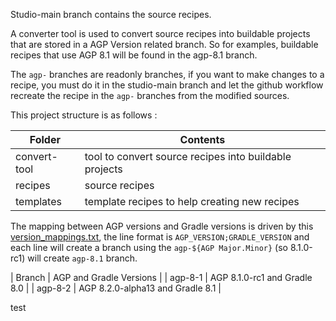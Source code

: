Studio-main branch contains the source recipes.

A converter tool is used to convert source recipes into buildable projects that are
stored in a AGP Version related branch. So for examples, buildable recipes that use
AGP 8.1 will be found in the agp-8.1 branch.

The `agp-` branches are readonly branches, if you want to make changes to a recipe,
you must do it in the studio-main branch and let the github workflow recreate the
recipe in the `agp-` branches from the modified sources.

This project structure is as follows :


| Folder           | Contents                                                        |
| -----------------|-----------------------------------------------------------------|
| convert-tool     | tool to convert source recipes into buildable projects          |
| recipes          | source recipes                                                  |
| templates        | template recipes to help creating new recipes                   |

The mapping between AGP versions and Gradle versions is driven by this [version_mappings.txt](version_mappings.txt),
the line format is `AGP_VERSION;GRADLE_VERSION` and each line will create a branch using the `agp-${AGP Major.Minor}`
(so 8.1.0-rc1) will create `agp-8.1` branch.

| Branch  | AGP and Gradle Versions |
| agp-8-1 | AGP 8.1.0-rc1 and Gradle 8.0 |
| agp-8-2 | AGP 8.2.0-alpha13 and Gradle 8.1 |

test

